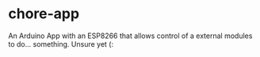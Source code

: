 # chore-app
An Arduino App with an ESP8266 that allows control of a external modules to do... something. Unsure yet (:
